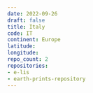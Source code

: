 ```yaml
---
date: 2022-09-26
draft: false
title: Italy
code: IT
continent: Europe
latitude:
longitude:
repo_count: 2
repositories:
- e-lis
- earth-prints-repository
---
```



